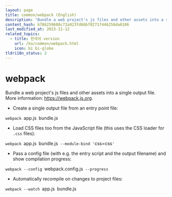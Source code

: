 ```yaml
---
layout: page
title: common/webpack (English)
description: "Bundle a web project's js files and other assets into a single output file."
content_hash: b786259688c72a923fd66bf8271f446258da6106
last_modified_at: 2023-11-12
related_topics:
  - title: 한국어 version
    url: /ko/common/webpack.html
    icon: bi bi-globe
tldri18n_status: 2
---
```

# webpack

Bundle a web project's js files and other assets into a single output file.
More information: <https://webpack.js.org>.

- Create a single output file from an entry point file:

`webpack `<span class="tldr-var badge badge-pill bg-dark-lm bg-white-dm text-white-lm text-dark-dm font-weight-bold">app.js</span>` `<span class="tldr-var badge badge-pill bg-dark-lm bg-white-dm text-white-lm text-dark-dm font-weight-bold">bundle.js</span>

- Load CSS files too from the JavaScript file (this uses the CSS loader for `.css` files):

`webpack `<span class="tldr-var badge badge-pill bg-dark-lm bg-white-dm text-white-lm text-dark-dm font-weight-bold">app.js</span>` `<span class="tldr-var badge badge-pill bg-dark-lm bg-white-dm text-white-lm text-dark-dm font-weight-bold">bundle.js</span>` --module-bind '`<span class="tldr-var badge badge-pill bg-dark-lm bg-white-dm text-white-lm text-dark-dm font-weight-bold">css=css</span>`'`

- Pass a config file (with e.g. the entry script and the output filename) and show compilation progress:

`webpack --config `<span class="tldr-var badge badge-pill bg-dark-lm bg-white-dm text-white-lm text-dark-dm font-weight-bold">webpack.config.js</span>` --progress`

- Automatically recompile on changes to project files:

`webpack --watch `<span class="tldr-var badge badge-pill bg-dark-lm bg-white-dm text-white-lm text-dark-dm font-weight-bold">app.js</span>` `<span class="tldr-var badge badge-pill bg-dark-lm bg-white-dm text-white-lm text-dark-dm font-weight-bold">bundle.js</span>
